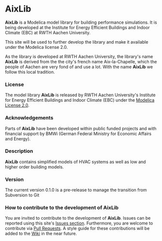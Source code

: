 AixLib
======

**AixLib** is a Modelica model library for building performance simulations. It is being developed at the Institute for Energy Efficient Buildings and Indoor Climate (EBC) at RWTH Aachen University.

This site will be used to further develop the library and make it available under the Modelica license 2.0.

As the library is developed at RWTH Aachen University, the library's name **AixLib** is derived from the the city's french name Aix-la-Chapelle, which the people of Aachen are very fond of and use a lot. With the name **AixLib** we follow this local tradition.

### License

The model library **AixLib** is released by RWTH Aachen University's Institute for Energy Efficient Buildings and Indoor Climate (EBC) under the [Modelica License 2.0](https://www.modelica.org/licenses/ModelicaLicense2).

### Acknowledgements

Parts of **AixLib** have been developed within public funded projects and with financial support by BMWi (German Federal Ministry for Economic Affairs and Energy).

### Description

**AixLib** contains simplified models of HVAC systems as well as low and higher order building models. 

### Version

The current version 0.1.0 is a pre-release to manage the transition from Subversion to Git

### How to contribute to the development of AixLib

You are invited to contribute to the development of **AixLib**. 
Issues can be reported using this site's [Issues section](https://github.com/RWTH-EBC/AixLib/issues).
Furthermore, you are welcome to contribute via [Pull Requests](https://github.com/RWTH-EBC/AixLib/pulls). A style guide for these contributions will be added to the [Wiki](https://github.com/RWTH-EBC/AixLib/wiki) in the near future.
